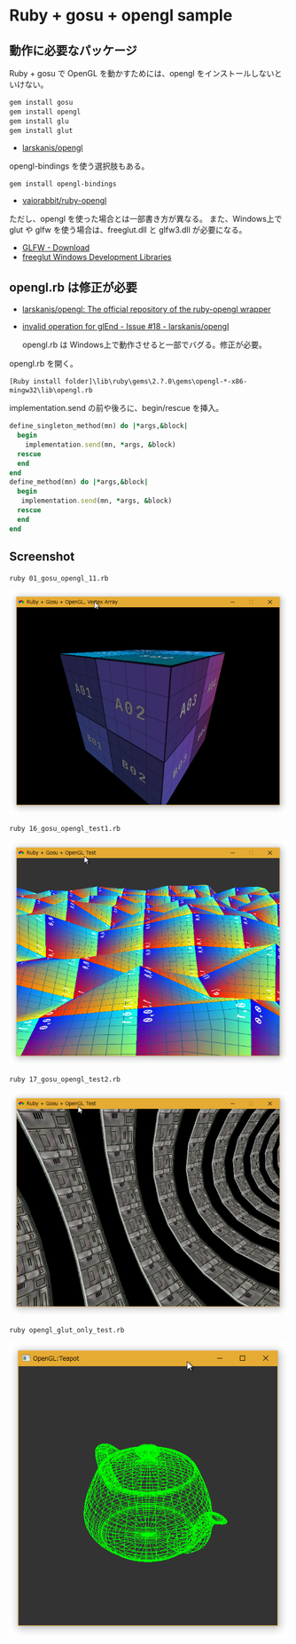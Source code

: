 <!-- -*- encoding: utf-8 -*- -->

Ruby + gosu + opengl sample
===========================

動作に必要なパッケージ
-----------

Ruby + gosu で OpenGL を動かすためには、opengl をインストールしないといけない。

```bash
gem install gosu
gem install opengl
gem install glu
gem install glut
```

* [larskanis/opengl](https://github.com/larskanis/opengl)

opengl-bindings を使う選択肢もある。

```bash
gem install opengl-bindings
```

* [vaiorabbit/ruby-opengl](https://github.com/vaiorabbit/ruby-opengl)

ただし、opengl を使った場合とは一部書き方が異なる。
また、Windows上で glut や glfw を使う場合は、freeglut.dll と glfw3.dll が必要になる。

* [GLFW - Download](https://www.glfw.org/download.html)
* [freeglut Windows Development Libraries](https://www.transmissionzero.co.uk/software/freeglut-devel/)

opengl.rb は修正が必要
----------------

* [larskanis/opengl: The official repository of the ruby-opengl wrapper](https://github.com/larskanis/opengl)
* [invalid operation for glEnd - Issue #18 - larskanis/opengl](https://github.com/larskanis/opengl/issues/18)

  opengl.rb は Windows上で動作させると一部でバグる。修正が必要。

opengl.rb を開く。

```
[Ruby install folder]\lib\ruby\gems\2.?.0\gems\opengl-*-x86-mingw32\lib\opengl.rb
```

implementation.send の前や後ろに、begin/rescue を挿入。

```ruby
define_singleton_method(mn) do |*args,&block|
  begin
    implementation.send(mn, *args, &block)
  rescue
  end
end
define_method(mn) do |*args,&block|
  begin
   implementation.send(mn, *args, &block)
  rescue
  end
end
```

Screenshot
----------

```bash
ruby 01_gosu_opengl_11.rb
```

![01_gosu_opengl_11.rb](./screenshot/01_gosu_opengl_11.png)

```bash
ruby 16_gosu_opengl_test1.rb
```

![16_gosu_opengl_test1.rb](./screenshot/16_gosu_opengl_test1_ss.png)

```bash
ruby 17_gosu_opengl_test2.rb
```

![17_gosu_opengl_test2.rb](./screenshot/17_gosu_opengl_test2_ss.png)

```bash
ruby opengl_glut_only_test.rb
```

![opengl_glut_only_test.rb](./screenshot/opengl_glut_only_test_ss.png)

